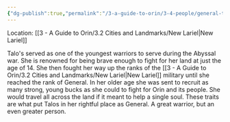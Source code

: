 ```yaml
---
{"dg-publish":true,"permalink":"/3-a-guide-to-orin/3-4-people/general-talos/","created":"2025-01-21T18:23:19.668-06:00","updated":"2025-01-21T18:36:19.651-06:00"}
---
```


Location: [[3 - A Guide to Orin/3.2 Cities and Landmarks/New Lariel\|New Lariel]]

Talo's served as one of the youngest warriors to serve during the Abyssal war. She is renowned for being brave enough to fight for her land at just the age of 14. She then fought her way up the ranks of the [[3 - A Guide to Orin/3.2 Cities and Landmarks/New Lariel\|New Lariel]] military until she reached the rank of General. In her older age she was sent to recruit as many strong, young bucks as she could to fight for Orin and its people. She would travel all across the land if it meant to help a single soul. These traits are what put Talos in her rightful place as General. A great warrior, but an even greater person. 